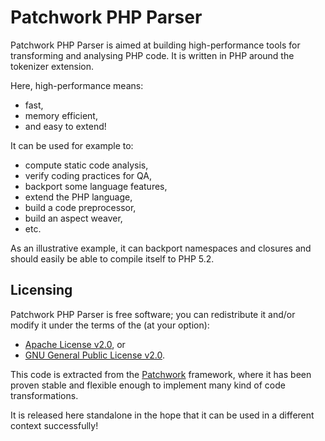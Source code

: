Patchwork PHP Parser
====================

Patchwork PHP Parser is aimed at building high-performance tools for
transforming and analysing PHP code. It is written in PHP around the tokenizer
extension.

Here, high-performance means:

* fast,
* memory efficient,
* and easy to extend!

It can be used for example to:

* compute static code analysis,
* verify coding practices for QA,
* backport some language features,
* extend the PHP language,
* build a code preprocessor,
* build an aspect weaver,
* etc.

As an illustrative example, it can backport namespaces and closures and should
easily be able to compile itself to PHP 5.2.

Licensing
---------

Patchwork PHP Parser is free software; you can redistribute it and/or modify it
under the terms of the (at your option):
- [Apache License v2.0](http://apache.org/licenses/LICENSE-2.0.txt), or
- [GNU General Public License v2.0](http://gnu.org/licenses/gpl-2.0.txt).

This code is extracted from the [Patchwork](http://pa.tchwork.com/) framework,
where it has been proven stable and flexible enough to implement many kind of
code transformations.

It is released here standalone in the hope that it can be used in a different
context successfully!
